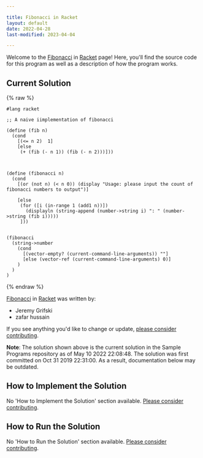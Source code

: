 ```yaml
---

title: Fibonacci in Racket
layout: default
date: 2022-04-28
last-modified: 2023-04-04

---
```


Welcome to the [Fibonacci](https://sampleprograms.io/projects/fibonacci) in [Racket](https://sampleprograms.io/languages/racket) page! Here, you'll find the source code for this program as well as a description of how the program works.

## Current Solution

{% raw %}

```racket
#lang racket

;; A naive iimplementation of fibonacci

(define (fib n)
  (cond
    [(<= n 2)  1]
    [else
     (+ (fib (- n 1)) (fib (- n 2)))]))
     

  
(define (fibonacci n)
  (cond
    [(or (not n) (< n 0)) (display "Usage: please input the count of fibonacci numbers to output")]
    
    [else
     (for ([i (in-range 1 (add1 n))]) 
       (displayln (string-append (number->string i) ": " (number->string (fib i)))))
     ]))
    
  
(fibonacci 
  (string->number 
    (cond
      [(vector-empty? (current-command-line-arguments)) ""] 
      [else (vector-ref (current-command-line-arguments) 0)]
    )
  )
)
```

{% endraw %}

[Fibonacci](https://sampleprograms.io/projects/fibonacci) in [Racket](https://sampleprograms.io/languages/racket) was written by:

- Jeremy Grifski
- zafar hussain

If you see anything you'd like to change or update, [please consider contributing](https://github.com/TheRenegadeCoder/sample-programs).

**Note**: The solution shown above is the current solution in the Sample Programs repository as of May 10 2022 22:08:48. The solution was first committed on Oct 31 2019 22:31:00. As a result, documentation below may be outdated.

## How to Implement the Solution

No 'How to Implement the Solution' section available. [Please consider contributing](https://github.com/TheRenegadeCoder/sample-programs-website).

## How to Run the Solution

No 'How to Run the Solution' section available. [Please consider contributing](https://github.com/TheRenegadeCoder/sample-programs-website).